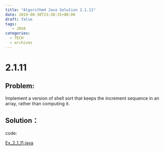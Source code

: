 ```yaml
---
title: "Algorithm4 Java Solution 2.1.11"
date: 2019-08-30T23:38:31+08:00
draft: false
tags:
   - JAVA
categories:
  - TECH
  - archives
---
```



# 2.1.11

## Problem:

Implement a version of shell sort that keeps the increment sequence in an array,
rather than computing it.

## Solution：

code:

[Ex_2_1_11.java](./Ex_2_1_11.java)



